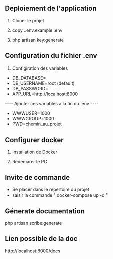 ## Deploiement de l'application

1. Cloner le projet

2. copy .\.env.example .env

3. php artisan key:generate


## Configuration du fichier .env

1. Configiration des variables
- DB_DATABASE=
- DB_USERNAME=root (default)
- DB_PASSWORD=
- APP_URL=http://localhost:8000

---- Ajouter ces variables a la fin du .env ----
- WWWUSER=1000
- WWWGROUP=1000
- PWD=chemin_au_projet

## Configurer docker

1. Installation de Docker

2. Redemarer le PC

## Invite de commande 
- Se placer dans le repertoire du projet
- saisir la commande 
" docker-compose up -d "

## Génerate documentation
php artisan scribe:generate

## Lien possible de la doc
http://localhost:8000/docs
